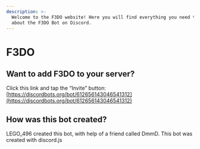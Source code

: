```yaml
---
description: >-
  Welcome to the F3DO website! Here you will find everything you need to know
  about the F3DO Bot on Discord.
---
```


# F3DO

## Want to add F3DO to your server?

Click this link and tap the “Invite” button: [https://discordbots.org/bot/612656143046541312](https://discordbots.org/bot/612656143046541312)

## How was this bot created?

LEGO_496 created this bot, with help of a friend called DmmD. This bot was created with discord.js



